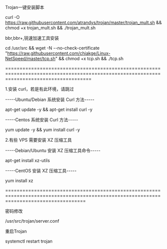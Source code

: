 Trojan一键安装脚本

curl -O https://raw.githubusercontent.com/atrandys/trojan/master/trojan_mult.sh && chmod +x trojan_mult.sh && ./trojan_mult.sh

bbr,bbr+,锐速加速工具安装

cd /usr/src && wget -N --no-check-certificate "https://raw.githubusercontent.com/chiakge/Linux-NetSpeed/master/tcp.sh" && chmod +x tcp.sh && ./tcp.sh

==========================================================================================================================================

1.安装 curl，若是有此环境，请跳过

-----Ubuntu/Debian 系统安装 Curl 方法-----

apt-get update -y && apt-get install curl -y

-----Centos 系统安装 Curl 方法-----

yum update -y && yum install curl -y                   

2.有些 VPS 需要安装 XZ 压缩工具

-----Debian/Ubuntu 安装 XZ 压缩工具命令-----

apt-get install xz-utils 

-----CentOS 安装 XZ 压缩工具-----

yum install xz     

========================================================================================================================================

密码修改

/usr/src/trojan/server.conf

重启Trojan

systemctl restart trojan
